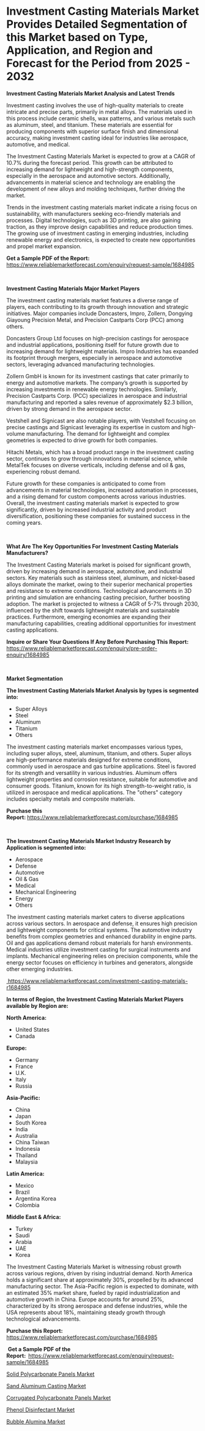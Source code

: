 <p><h1>Investment Casting Materials Market Provides Detailed Segmentation of this Market based on Type, Application, and Region and Forecast for the Period from 2025 - 2032</h1></p><p><strong>Investment Casting Materials Market Analysis and Latest Trends</strong></p>
<p><p>Investment casting involves the use of high-quality materials to create intricate and precise parts, primarily in metal alloys. The materials used in this process include ceramic shells, wax patterns, and various metals such as aluminum, steel, and titanium. These materials are essential for producing components with superior surface finish and dimensional accuracy, making investment casting ideal for industries like aerospace, automotive, and medical.</p><p>The Investment Casting Materials Market is expected to grow at a CAGR of 10.7% during the forecast period. This growth can be attributed to increasing demand for lightweight and high-strength components, especially in the aerospace and automotive sectors. Additionally, advancements in material science and technology are enabling the development of new alloys and molding techniques, further driving the market.</p><p>Trends in the investment casting materials market indicate a rising focus on sustainability, with manufacturers seeking eco-friendly materials and processes. Digital technologies, such as 3D printing, are also gaining traction, as they improve design capabilities and reduce production times. The growing use of investment casting in emerging industries, including renewable energy and electronics, is expected to create new opportunities and propel market expansion.</p></p>
<p><strong>Get a Sample PDF of the Report:&nbsp;</strong> <a href="https://www.reliablemarketforecast.com/enquiry/request-sample/1684985?utm_campaign=1169&utm_medium=2&utm_source=Github&utm_content=ia&utm_term=31032025&utm_id=investment-casting-materials">https://www.reliablemarketforecast.com/enquiry/request-sample/1684985</a></p>
<p>&nbsp;</p>
<p><strong>Investment Casting Materials Major Market Players</strong></p>
<p><p>The investment casting materials market features a diverse range of players, each contributing to its growth through innovation and strategic initiatives. Major companies include Doncasters, Impro, Zollern, Dongying Giayoung Precision Metal, and Precision Castparts Corp (PCC) among others. </p><p>Doncasters Group Ltd focuses on high-precision castings for aerospace and industrial applications, positioning itself for future growth due to increasing demand for lightweight materials. Impro Industries has expanded its footprint through mergers, especially in aerospace and automotive sectors, leveraging advanced manufacturing technologies.</p><p>Zollern GmbH is known for its investment castings that cater primarily to energy and automotive markets. The company’s growth is supported by increasing investments in renewable energy technologies. Similarly, Precision Castparts Corp. (PCC) specializes in aerospace and industrial manufacturing and reported a sales revenue of approximately $2.3 billion, driven by strong demand in the aerospace sector.</p><p>Vestshell and Signicast are also notable players, with Vestshell focusing on precise castings and Signicast leveraging its expertise in custom and high-volume manufacturing. The demand for lightweight and complex geometries is expected to drive growth for both companies.</p><p>Hitachi Metals, which has a broad product range in the investment casting sector, continues to grow through innovations in material science, while MetalTek focuses on diverse verticals, including defense and oil & gas, experiencing robust demand.</p><p>Future growth for these companies is anticipated to come from advancements in material technologies, increased automation in processes, and a rising demand for custom components across various industries. Overall, the investment casting materials market is expected to grow significantly, driven by increased industrial activity and product diversification, positioning these companies for sustained success in the coming years.</p></p>
<p>&nbsp;</p>
<p><strong>What Are The Key Opportunities For Investment Casting Materials Manufacturers?</strong></p>
<p><p>The Investment Casting Materials market is poised for significant growth, driven by increasing demand in aerospace, automotive, and industrial sectors. Key materials such as stainless steel, aluminum, and nickel-based alloys dominate the market, owing to their superior mechanical properties and resistance to extreme conditions. Technological advancements in 3D printing and simulation are enhancing casting precision, further boosting adoption. The market is projected to witness a CAGR of 5-7% through 2030, influenced by the shift towards lightweight materials and sustainable practices. Furthermore, emerging economies are expanding their manufacturing capabilities, creating additional opportunities for investment casting applications.</p></p>
<p><strong>Inquire or Share Your Questions If Any Before Purchasing This Report:</strong> <a href="https://www.reliablemarketforecast.com/enquiry/pre-order-enquiry/1684985?utm_campaign=1169&utm_medium=2&utm_source=Github&utm_content=ia&utm_term=31032025&utm_id=investment-casting-materials">https://www.reliablemarketforecast.com/enquiry/pre-order-enquiry/1684985</a></p>
<p>&nbsp;</p>
<p><strong>Market Segmentation</strong></p>
<p><strong>The Investment Casting Materials Market Analysis by types is segmented into:</strong></p>
<p><ul><li>Super Alloys</li><li>Steel</li><li>Aluminum</li><li>Titanium</li><li>Others</li></ul></p>
<p><p>The investment casting materials market encompasses various types, including super alloys, steel, aluminum, titanium, and others. Super alloys are high-performance materials designed for extreme conditions, commonly used in aerospace and gas turbine applications. Steel is favored for its strength and versatility in various industries. Aluminum offers lightweight properties and corrosion resistance, suitable for automotive and consumer goods. Titanium, known for its high strength-to-weight ratio, is utilized in aerospace and medical applications. The "others" category includes specialty metals and composite materials.</p></p>
<p><strong>Purchase this Report:&nbsp;</strong><a href="https://www.reliablemarketforecast.com/purchase/1684985?utm_campaign=1169&utm_medium=2&utm_source=Github&utm_content=ia&utm_term=31032025&utm_id=investment-casting-materials">https://www.reliablemarketforecast.com/purchase/1684985</a></p>
<p>&nbsp;</p>
<p><strong>The Investment Casting Materials Market Industry Research by Application is segmented into:</strong></p>
<p><ul><li>Aerospace</li><li>Defense</li><li>Automotive</li><li>Oil & Gas</li><li>Medical</li><li>Mechanical Engineering</li><li>Energy</li><li>Others</li></ul></p>
<p><p>The investment casting materials market caters to diverse applications across various sectors. In aerospace and defense, it ensures high precision and lightweight components for critical systems. The automotive industry benefits from complex geometries and enhanced durability in engine parts. Oil and gas applications demand robust materials for harsh environments. Medical industries utilize investment casting for surgical instruments and implants. Mechanical engineering relies on precision components, while the energy sector focuses on efficiency in turbines and generators, alongside other emerging industries.</p></p>
<p><a href="https://www.reliablemarketforecast.com/investment-casting-materials-r1684985?utm_campaign=1169&utm_medium=2&utm_source=Github&utm_content=ia&utm_term=31032025&utm_id=investment-casting-materials">&nbsp;https://www.reliablemarketforecast.com/investment-casting-materials-r1684985</a></p>
<p><strong>In terms of Region, the Investment Casting Materials Market Players available by Region are:</strong></p>
<p>
    <p> <strong> North America: </strong>
        <ul>
            <li>United States</li>
            <li>Canada</li>
        </ul>
        </p> 
    <p> <strong> Europe: </strong>
        <ul>
            <li>Germany</li>
            <li>France</li>
            <li>U.K.</li>
            <li>Italy</li>
            <li>Russia</li>
        </ul>
        </p> 
    <p> <strong> Asia-Pacific: </strong>
        <ul>
            <li>China</li>
            <li>Japan</li>
            <li>South Korea</li>
            <li>India</li>
            <li>Australia</li>
            <li>China Taiwan</li>
            <li>Indonesia</li>
            <li>Thailand</li>
            <li>Malaysia</li>
        </ul>
        </p> 
    <p> <strong> Latin America: </strong>
        <ul>
            <li>Mexico</li>
            <li>Brazil</li>
            <li>Argentina Korea</li>
            <li>Colombia</li>
        </ul>
        </p> 
    <p> <strong> Middle East & Africa: </strong>
        <ul>
            <li>Turkey</li>
            <li>Saudi</li>
            <li>Arabia</li>
            <li>UAE</li>
            <li>Korea</li>
        </ul>
    </p>
    </p>
<p><p>The Investment Casting Materials Market is witnessing robust growth across various regions, driven by rising industrial demand. North America holds a significant share at approximately 30%, propelled by its advanced manufacturing sector. The Asia-Pacific region is expected to dominate, with an estimated 35% market share, fueled by rapid industrialization and automotive growth in China. Europe accounts for around 25%, characterized by its strong aerospace and defense industries, while the USA represents about 18%, maintaining steady growth through technological advancements.</p></p>
<p><strong>Purchase this Report: </strong><a href="https://www.reliablemarketforecast.com/purchase/1684985?utm_campaign=1169&utm_medium=2&utm_source=Github&utm_content=ia&utm_term=31032025&utm_id=investment-casting-materials">https://www.reliablemarketforecast.com/purchase/1684985</a></p>
<p>&nbsp;<strong>Get a Sample PDF of the Report:&nbsp;&nbsp;</strong><a href="https://www.reliablemarketforecast.com/enquiry/request-sample/1684985?utm_campaign=1169&utm_medium=2&utm_source=Github&utm_content=ia&utm_term=31032025&utm_id=investment-casting-materials">https://www.reliablemarketforecast.com/enquiry/request-sample/1684985</a></p>
<p><strong></strong></p>
<p><p><a href="https://github.com/lontohhikma/Market-Research-Report-List-1/blob/main/solid-polycarbonate-panels-market.md?utm_campaign=1169&utm_medium=2&utm_source=Github&utm_content=ia&utm_term=31032025&utm_id=investment-casting-materials">Solid Polycarbonate Panels Market</a></p><p><a href="https://github.com/laverkyllozc/Market-Research-Report-List-1/blob/main/sand-aluminum-casting-market.md?utm_campaign=1169&utm_medium=2&utm_source=Github&utm_content=ia&utm_term=31032025&utm_id=investment-casting-materials">Sand Aluminum Casting Market</a></p><p><a href="https://github.com/clemmheisefy/Market-Research-Report-List-1/blob/main/corrugated-polycarbonate-panels-market.md?utm_campaign=1169&utm_medium=2&utm_source=Github&utm_content=ia&utm_term=31032025&utm_id=investment-casting-materials">Corrugated Polycarbonate Panels Market</a></p><p><a href="https://github.com/steegeneat/Market-Research-Report-List-1/blob/main/phenol-disinfectant-market.md?utm_campaign=1169&utm_medium=2&utm_source=Github&utm_content=ia&utm_term=31032025&utm_id=investment-casting-materials">Phenol Disinfectant Market</a></p><p><a href="https://github.com/payareganiou/Market-Research-Report-List-1/blob/main/bubble-alumina-market.md?utm_campaign=1169&utm_medium=2&utm_source=Github&utm_content=ia&utm_term=31032025&utm_id=investment-casting-materials">Bubble Alumina Market</a></p></p>